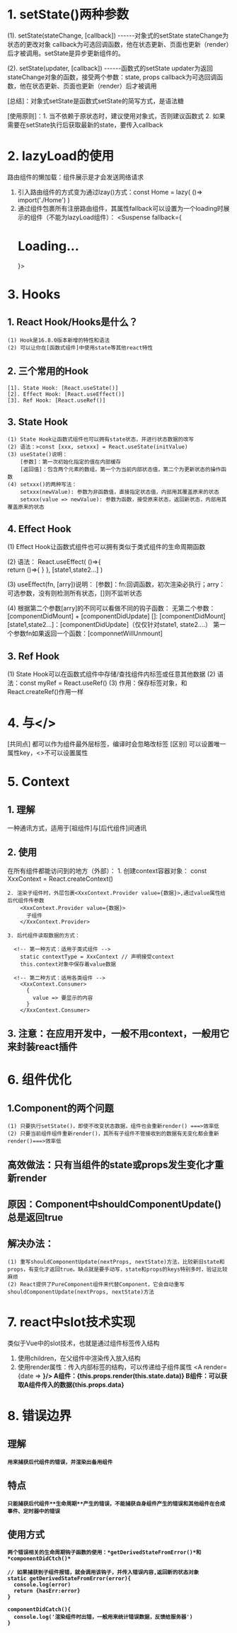 # 1. setState()两种参数

  (1). setState(stateChange, [callback]) ------对象式的setState
      stateChange为状态的更改对象
      callback为可选回调函数，他在状态更新、页面也更新（render）后才被调用。setState是异步更新组件的。

  (2). setState(updater, [callback]) ------函数式的setState
      updater为返回stateChange对象的函数，接受两个参数：state, props
      callback为可选回调函数，他在状态更新、页面也更新（render）后才被调用

  [总结]：对象式setState是函数式setState的简写方式，是语法糖

  [使用原则]：1. 当不依赖于原状态时，建议使用对象式，否则建议函数式
           2. 如果需要在setState执行后获取最新的state，要传入callback


# 2. lazyLoad的使用
  路由组件的懒加载：组件展示是才会发送网络请求
  1. 引入路由组件的方式变为通过lzay()方式：const Home = lazy( ()=> import('./Home') )
  2. 通过<Suspense/>组件包裹所有注册路由组件，其属性fallback可以设置为一个loading时展示的组件（不能为lazyLoad组件）：
    <Suspense fallback={<h1>Loading...</h1>}>
      <Route path="/about" component={About}/>
      <Route path="/home" component={Home}/>
    </Suspense>


# 3. Hooks
  ## 1. React Hook/Hooks是什么？
    (1) Hook是16.8.0版本新增的特性和语法
    (2) 可以让你在[函数式组件]中使用state等其他react特性

  ## 2. 三个常用的Hook
    [1]. State Hook: [React.useState()]
    [2]. Effect Hook: [React.useEffect()]
    [3]. Ref Hook: [React.useRef()]

  ## 3. State Hook
    (1) State Hook让函数式组件也可以拥有state状态，并进行状态数据的改写
    (2) 语法：>const [xxx, setxxx] = React.useState(initValue)
    (3) useState()说明：
        [参数]：第一次初始化指定的值在内部缓存
        [返回值]：包含两个元素的数组，第一个为当前内部状态值，第二个为更新状态的操作函数
    (4) setxxx()的两种写法：
        setxxx(newValue): 参数为非函数值，直接指定状态值，内部用其覆盖原来的状态
        setxxx(value => newValue): 参数为函数，接受原来状态，返回新状态，内部用其覆盖原来的状态

  ## 4. Effect Hook
  (1) Effect Hook让函数式组件也可以拥有类似于类式组件的生命周期函数

  (2) 语法：
      React.useEffect(
        ()=>{        
          <!-- 可执行附带操作 -->
          return ()=>{
            <!-- 可执行收尾工作 -->
          }
        },
        [state1,state2...]
      )

  (3) useEffect(fn, [arry])说明：
      [参数]：fn:回调函数，初次渲染必执行；arry：可选参数，没有则检测所有状态，[]则不监听状态

  (4) 根据第二个参数[arry]的不同可以看做不同的钩子函数：
      无第二个参数：[componentDidMount] + [componentDidUpdate]
      []: [componentDidMount]
      [state1,state2...]：[componentDidUpdate]（仅仅针对state1, state2....）
      第一个参数fn如果返回一个函数：[componnetWillUnmount]
  ## 3. Ref Hook
  (1) State Hook可以在函数式组件中存储/查找组件内标签或任意其他数据
  (2) 语法：const myRef = React.useRef()
  (3) 作用：保存标签对象，和React.createRef()作用一样

# 4. <Fragment>与</>
  [共同点] 都可以作为组件最外层标签，编译时会忽略改标签
  [区别] <Fragment/>可以设置唯一属性key，<>不可以设置属性

# 5. Context
  ## 1. 理解
  一种通讯方式，适用于[祖组件]与[后代组件]间通讯
  
  ## 2. 使用
  在所有组件都能访问到的地方（外部）：
    1. 创建context容器对象：
        const XxxContext = React.createContext()

    2. 渲染子组件时，外层包裹<XxxContext.Provider value={数据}>,通过value属性给后代组件传参数
        <XxxContext.Provider value={数据}>
          子组件
        </XxxContext.Provider>

    3. 后代组件读取数据的方式：

      <!-- 第一种方式：适用于类式组件 -->
        static contextType = XxxContext // 声明接受context
        this.context对象中保存着value数据

      <!-- 第二种方式：适用各类组件 -->
        <XxxContext.Consumer>
          {
            value => 要显示的内容
          }
        </XxxContext.Consumer>
  ## 3. 注意：在应用开发中，一般不用context，一般用它来封装react插件
  
# 6. 组件优化
  ## 1.Component的两个问题
    (1) 只要执行setState()，即使不改变状态数据，组件也会重新render() ===>效率低
    (2) 只要当前组件组件重新render()，其所有子组件不管接收到的数据有无变化都会重新render()===>效率低
  ## 高效做法：只有当组件的state或props发生变化才重新render

  ## 原因：Component中shouldComponentUpdate()总是返回true

  ## 解决办法：
    (1) 重写shouldComponentUpdate(nextProps, nextState)方法，比较新旧state和props，有变化才返回true。缺点就是要手动写，state和props的keys特别多时，验证比较麻烦
    (2) React提供了PureComponent组件来代替Component，它会自动重写shouldComponentUpdate(nextProps, nextState)方法

# 7. react中slot技术实现
  类似于Vue中的slot技术，也就是通过组件标签传入结构
  1. 使用children，在父组件中渲染传入放入结构
  2. 使用render属性：传入内部标签的结构，可以传递给子组件属性
  <A render={date => <B data={data}/>}/>
  A组件：{this.props.render(this.state.data)}
  B组件：可以获取A组件传入的数据{this.props.data}

# 8. 错误边界
  ## 理解
    用来捕获后代组件的错误，并渲染出备用组件
  ## 特点
    只能捕获后代组件**生命周期**产生的错误，不能捕获自身组件产生的错误和其他组件在合成事件、定时器中的错误
  ## 使用方式
    两个错误相关的生命周期钩子函数的使用：*getDerivedStateFromError()*和*componentDidCtch()*

    // 如果捕获到子组件报错，就会调用该钩子，并传入错误内容,返回新的状态对象
    static getDerivedStateFromError(error){
      console.log(error)
      return {hasErr:error}
    }

    componentDidCatch(){
      console.log('渲染组件时出错，一般用来统计错误数据，反馈给服务器')
    }

